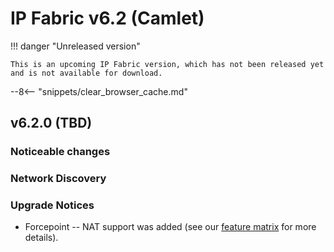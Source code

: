 # IP Fabric v6.2 (Camlet)

!!! danger "Unreleased version"

    This is an upcoming IP Fabric version, which has not been released yet and is not available for download.

--8<-- "snippets/clear_browser_cache.md"

## v6.2.0 (TBD)

### Noticeable changes


### Network Discovery


### Upgrade Notices

- Forcepoint -- NAT support was added (see our [feature matrix](https://matrix.ipfabric.io) for more details).
